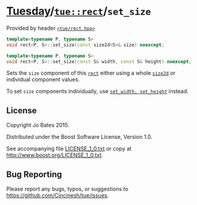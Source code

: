 [Tuesday](../../../README.md)/[`tue::rect`](../../headers/rect.md)/`set_size`
=============================================================================
Provided by header [`<tue/rect.hpp>`](../../headers/rect.md)

```c++
template<typename P, typename S>
void rect<P, S>::set_size(const size2d<S>& size) noexcept;

template<typename P, typename S>
void rect<P, S>::set_size(const S& width, const S& height) noexcept;
```

Sets the `size` component of this [`rect`](../../headers/rect.md) either using a
whole [`size2d`](../../headers/size2d.md) or individual component values.

To set `size` components individually, use
[`set_width, set_height`](set_width_height.md) instead.

License
-------
Copyright Jo Bates 2015.

Distributed under the Boost Software License, Version 1.0.

See accompanying file [LICENSE_1_0.txt](../../../LICENSE_1_0.txt) or copy at
http://www.boost.org/LICENSE_1_0.txt.

Bug Reporting
-------------
Please report any bugs, typos, or suggestions to
https://github.com/Cincinesh/tue/issues.

